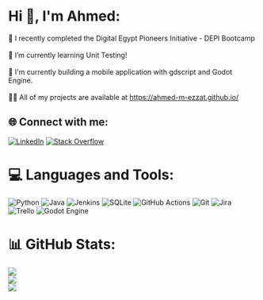 # Hi 👋, I'm Ahmed:
🎉 I recently completed the Digital Egypt Pioneers Initiative - DEPI Bootcamp<br><br>🌱 I’m currently learning Unit Testing!<br><br>🚀 I'm currently building a mobile application with gdscript and Godot Engine.<br><br>👨‍💻 All of my projects are available at https://ahmed-m-ezzat.github.io/


## 🌐 Connect with me:
[![LinkedIn](https://img.shields.io/badge/LinkedIn-%230077B5.svg?logo=linkedin&logoColor=white)](https://linkedin.com/in/Ahmed-M-Ezzat) [![Stack Overflow](https://img.shields.io/badge/-Stackoverflow-FE7A16?logo=stack-overflow&logoColor=white)](https://stackoverflow.com/users/Ahmed-Ezzat) 

# 💻 Languages and Tools:
![Python](https://img.shields.io/badge/python-3670A0?style=for-the-badge&logo=python&logoColor=ffdd54) ![Java](https://img.shields.io/badge/java-%23ED8B00.svg?style=for-the-badge&logo=openjdk&logoColor=white) ![Jenkins](https://img.shields.io/badge/jenkins-%232C5263.svg?style=for-the-badge&logo=jenkins&logoColor=white) ![SQLite](https://img.shields.io/badge/sqlite-%2307405e.svg?style=for-the-badge&logo=sqlite&logoColor=white) ![GitHub Actions](https://img.shields.io/badge/github%20actions-%232671E5.svg?style=for-the-badge&logo=githubactions&logoColor=white) ![Git](https://img.shields.io/badge/git-%23F05033.svg?style=for-the-badge&logo=git&logoColor=white) ![Jira](https://img.shields.io/badge/jira-%230A0FFF.svg?style=for-the-badge&logo=jira&logoColor=white) ![Trello](https://img.shields.io/badge/Trello-%23026AA7.svg?style=for-the-badge&logo=Trello&logoColor=white) ![Godot Engine](https://img.shields.io/badge/GODOT-%23FFFFFF.svg?style=for-the-badge&logo=godot-engine)
# 📊 GitHub Stats:
![](https://github-readme-stats.vercel.app/api?username=Ahmed-M-Ezzat&theme=default&hide_border=true&include_all_commits=false&count_private=false)<br/>
![](https://github-readme-streak-stats.herokuapp.com/?user=Ahmed-M-Ezzat&theme=default&hide_border=true)<br/>
![](https://github-readme-stats.vercel.app/api/top-langs/?username=Ahmed-M-Ezzat&theme=default&hide_border=true&include_all_commits=false&count_private=false&layout=compact)
